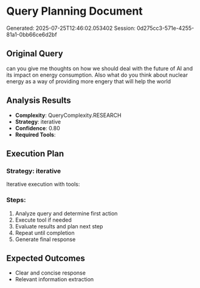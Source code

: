 # Query Planning Document
Generated: 2025-07-25T12:46:02.053402
Session: 0d275cc3-571e-4255-81a1-0bb66ce6d2bf

## Original Query
can you give me thoughts on how we should deal with the future of AI and its impact on energy consumption.  Also what do you think about nuclear energy as a way of providing more engery that will help the world

## Analysis Results
- **Complexity**: QueryComplexity.RESEARCH
- **Strategy**: iterative
- **Confidence**: 0.80
- **Required Tools**: 

## Execution Plan
### Strategy: iterative
Iterative execution with tools: 

### Steps:
1. Analyze query and determine first action
2. Execute tool if needed
3. Evaluate results and plan next step
4. Repeat until completion
5. Generate final response


## Expected Outcomes
- Clear and concise response
- Relevant information extraction
